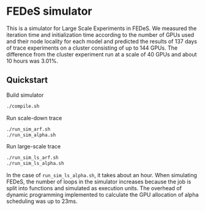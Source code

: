 # FEDeS simulator
This is a simulator for Large Scale Experiments in FEDeS.
We measured the iteration time and initialization time according to the number of GPUs used and their node locality for each model and predicted the results of 137 days of trace experiments on a cluster consisting of up to 144 GPUs.
The difference from the cluster experiment run at a scale of 40 GPUs and about 10 hours was 3.01%.

## Quickstart
Build simulator
``` bash
./compile.sh
```
Run scale-down trace
``` bash
./run_sim_arf.sh
./run_sim_alpha.sh
```
Run large-scale trace
``` bash
./run_sim_ls_arf.sh
./run_sim_ls_alpha.sh
```

In the case of `run_sim_ls_alpha.sh`, it takes about an hour. When simulating FEDeS, the number of loops in the simulator increases because the job is split into functions and simulated as execution units.
The overhead of dynamic programming implemented to calculate the GPU allocation of alpha scheduling was up to 23ms.